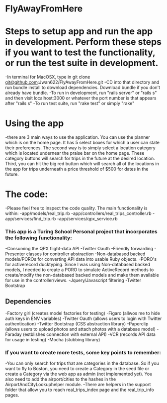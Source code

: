# FlyAwayFromHere

# Steps to setup app and run the app in development. Perform these steps if you want to test the functionality, or run the test suite in development.
-In terminal for MacOSX, type in git clone git@github.com:Jwan622/FlyAwayFromHere.git
-CD into that directory and run bundle install to download dependencies. Download bundle if you don't already have bundle.
-To run in development, run "rails server" or "rails s" and then visit localhost:3000 or whatever the port number is that appears after "rails s"
-To run test suite, run "rake test" or simply "rake"

# Using the app
-there are 3 main ways to use the application. You can use the planner which is on the home page. It has 5 select boxes for which a user can state their preferences. The second way is to simply select a location category which is located undernear the praise bar on the home page. These category buttons will search for trips in the future at the desired location. Third, you can hit the big red button which will search all of the locations in the app for trips underneath a price threshold of $500 for dates in the future.

# The code:
-Please feel free to inspect the code quality. The main functionality is within:
  -app/models/real_trip.rb
  -app/controllers/real_trips_controller.rb
  -app/services/find_trip.rb
  -app/services/qpx_service.rb

### This app is a Turing School Personal project that incorporates the following functionality:
-Consuming the QPX flight-data API
-Twitter Oauth
-Friendly forwarding
-Presenter classes for controller abstraction
-Non-databased backed models/POROs for converting API data into usable Ruby objects.
-PORO's for activerecord ducktyping. Since I was using Non-databased backed models, I needed to create a PORO to simulate ActiveRecord methods to create/modify the non-databased backed models and make them available for use in the controller/views.
-Jquery/Javascript filtering
-Twitter Bootstrap

## Dependencies
-Factory girl (creates model factories for testing)
-Figaro (allwos me to hide auth keys in ENV variables)
-Twitter Oauth (allows users to login with Twitter authentication)
-Twitter Bootstrap (CSS abstraction library)
-Paperclip (allows users to upload photos and attach photos with a databsae model)
-Faraday (estblishes connection with external API)
-VCR (records API data for usage in testing)
-Mocha (stubbing library)


### If you want to create more tests, some key points to remember:
-You can only search for trips that are categories in the database. So if you want to fly to Boston, you need to create a Category in the
 seed file or create a Category via the web app as admin (not implemented yet). You also need to add the airport/cities to the hashes in the
 AirportAndCityLookuphelper module.
-There are helpers in the support folder that allow you to reach real_trips_index page and the real_trip_info pages.

